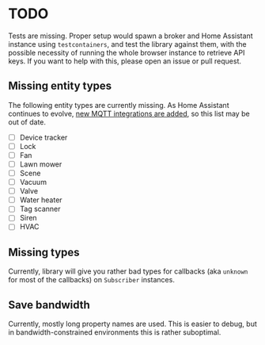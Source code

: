 # TODO

Tests are missing. Proper setup would spawn a broker and Home Assistant instance using `testcontainers`, and test the library against them, with the possible necessity of running the whole browser instance to retrieve API keys. If you want to help with this, please open an issue or pull request.

## Missing entity types

The following entity types are currently missing. As Home Assistant continues to evolve, [new MQTT integrations are added](https://www.home-assistant.io/integrations/?search=mqtt), so this list may be out of date.

- [ ] Device tracker
- [ ] Lock
- [ ] Fan
- [ ] Lawn mower
- [ ] Scene
- [ ] Vacuum
- [ ] Valve
- [ ] Water heater
- [ ] Tag scanner
- [ ] Siren
- [ ] HVAC

## Missing types

Currently, library will give you rather bad types for callbacks (aka `unknown` for most of the callbacks) on `Subscriber` instances.

## Save bandwidth

Currently, mostly long property names are used. This is easier to debug, but in bandwidth-constrained environments this is rather suboptimal.

